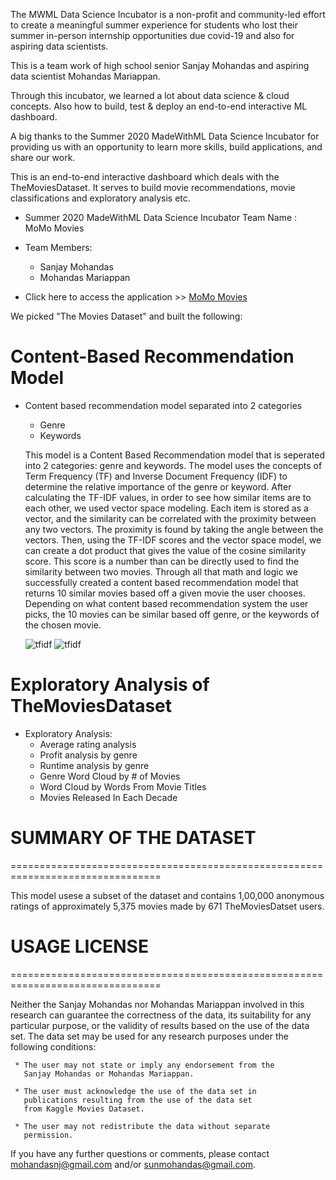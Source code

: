 
The MWML Data Science Incubator is a non-profit and community-led effort to create a meaningful summer experience for students who lost their summer in-person internship opportunities due covid-19 and also for aspiring data scientists.

This is a team work of high school senior Sanjay Mohandas and aspiring data scientist Mohandas Mariappan.

Through this incubator, we learned a lot about data science & cloud concepts. Also how to build, test & deploy an end-to-end interactive ML dashboard.

A big thanks to the Summer 2020 MadeWithML Data Science Incubator for providing us with an opportunity to learn more skills, build applications, and share our work.

This is an end-to-end interactive dashboard which deals with the TheMoviesDataset. It serves to build movie recommendations, movie classifications and exploratory analysis etc.

- Summer 2020 MadeWithML Data Science Incubator Team Name : MoMo Movies
- Team Members:
    - Sanjay Mohandas
    - Mohandas Mariappan

- Click here to access the application >> [MoMo Movies](https://momomovies.herokuapp.com)


We picked "The Movies Dataset" and built the following:

# Content-Based Recommendation Model
- Content based recommendation model separated into 2 categories
    - Genre
    - Keywords

    This model is a Content Based Recommendation model that is seperated into 2 categories: genre and keywords. The model uses the concepts of Term Frequency (TF) and Inverse Document Frequency (IDF) to determine the relative importance of the genre or keyword. After calculating the TF-IDF values, in order to see how similar items are to each other, we used vector space modeling. Each item is stored as a vector, and the similarity can be correlated with the proximity between any two vectors. The proximity is found by taking the angle between the vectors. Then, using the TF-IDF scores and the vector space model, we can create a dot product that gives the value of the cosine similarity score. This score is a number than can be directly used to find the similarity between two movies. Through all that math and logic we successfully created a content based recommendation model that returns 10 similar movies based off a given movie the user chooses. Depending on what content based recommendation system the user picks, the 10 movies can be similar based off genre, or the keywords of the chosen movie.

    ![tfidf](./images/TF-IDF_Sanjay.png)
    ![tfidf](./images/Vector-Space-Model_Sanjay.png)

# Exploratory Analysis of TheMoviesDataset
- Exploratory Analysis:
  - Average rating analysis
  - Profit analysis by genre
  - Runtime analysis by genre
  - Genre Word Cloud by # of Movies
  - Word Cloud by Words From Movie Titles
  - Movies Released In Each Decade

# SUMMARY OF THE DATASET 
================================================================================

This model usese a subset of the dataset and contains 1,00,000 anonymous ratings of approximately 5,375 movies made by 671 TheMoviesDatset users.

# USAGE LICENSE
================================================================================

Neither the Sanjay Mohandas nor Mohandas Mariappan involved in this research can guarantee the correctness of the data, its suitability for any particular purpose, or the validity of results based on the use of the data set.  The data set may be used for any research
purposes under the following conditions:

     * The user may not state or imply any endorsement from the
       Sanjay Mohandas or Mohandas Mariappan.

     * The user must acknowledge the use of the data set in
       publications resulting from the use of the data set
       from Kaggle Movies Dataset.

     * The user may not redistribute the data without separate
       permission.

If you have any further questions or comments, please contact
<mohandasnj@gmail.com> and/or <sunmohandas@gmail.com>. 
